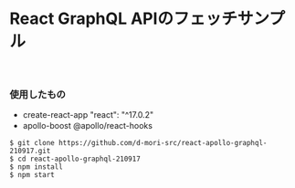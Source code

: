 # React GraphQL APIのフェッチサンプル
　
### 使用したもの
- create-react-app "react": "^17.0.2"
- apollo-boost @apollo/react-hooks
　
```
$ git clone https://github.com/d-mori-src/react-apollo-graphql-210917.git
$ cd react-apollo-graphql-210917
$ npm install
$ npm start
```